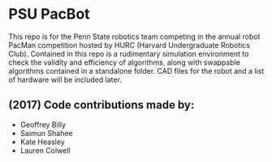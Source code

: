 # PSU PacBot

This repo is for the Penn State robotics team competing in the annual robot PacMan competition hosted by HURC (Harvard Undergraduate Robotics Club). Contained in this repo is a rudimentary simulation environment to check the validity and efficiency of algorithms, along with swappable algorithms contained in a standalone folder. CAD files for the robot and a list of hardware will be included later.

## (2017) Code contributions made by:

- Geoffrey Billy
- Saimun Shahee
- Kate Heasley
- Lauren Colwell
